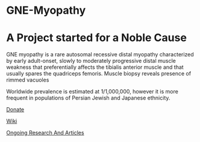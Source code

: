 # GNE-Myopathy

# A Project started for a Noble Cause
GNE myopathy is a rare autosomal recessive distal myopathy characterized by early adult-onset, slowly to moderately progressive distal muscle weakness that preferentially affects the tibialis anterior muscle and that usually spares the quadriceps femoris. Muscle biopsy reveals presence of rimmed vacuoles

Worldwide prevalence is estimated at 1/1,000,000, however it is more frequent in populations of Persian Jewish and Japanese ethnicity.

[Donate](http://gne-myopathy.org/donate)


[Wiki](https://github.com/NehaAroraJNU/GNE-Myopathy/wiki)

[Ongoing Research And Articles](https://www.ncbi.nlm.nih.gov/pmc/articles/PMC5930817/)

